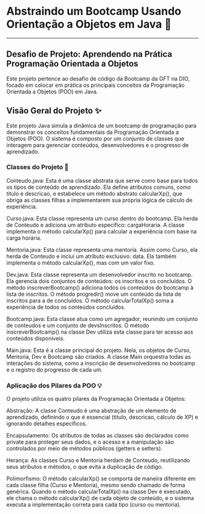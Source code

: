 # Abstraindo um Bootcamp Usando Orientação a Objetos em Java 🚀
---
## Desafio de Projeto: Aprendendo na Prática Programação Orientada a Objetos

Este projeto pertence ao desafio de código da Bootcamp da GFT na DIO, focado em colocar em prática os principais conceitos da Programação Orientada a Objetos (POO) em Java.

## Visão Geral do Projeto ✨
Este projeto Java simula a dinâmica de um bootcamp de programação para demonstrar os conceitos fundamentais da Programação Orientada a Objetos (POO). O sistema é composto por um conjunto de classes que interagem para gerenciar conteúdos, desenvolvedores e o progresso de aprendizado.

### Classes do Projeto 📂
Conteudo.java: Esta é uma classe abstrata que serve como base para todos os tipos de conteúdo de aprendizado. Ela define atributos comuns, como titulo e descricao, e estabelece um método abstrato calcularXp(), que obriga as classes filhas a implementarem sua própria lógica de cálculo de experiência.

Curso.java: Esta classe representa um curso dentro do bootcamp. Ela herda de Conteudo e adiciona um atributo específico: cargaHoraria. A classe implementa o método calcularXp() para calcular a experiência com base na carga horária.

Mentoria.java: Esta classe representa uma mentoria. Assim como Curso, ela herda de Conteudo e inclui um atributo exclusivo: data. Ela também implementa o método calcularXp(), mas com um valor fixo.

Dev.java: Esta classe representa um desenvolvedor inscrito no bootcamp. Ela gerencia dois conjuntos de conteúdos: os inscritos e os concluídos. O método inscreverBootcamp() adiciona todos os conteúdos do bootcamp à lista de inscritos. O método progredir() move um conteúdo da lista de inscritos para a de concluídos. O método calcularTotalXp() soma a experiência de todos os conteúdos concluídos.

Bootcamp.java: Esta classe atua como um agregador, reunindo um conjunto de conteudos e um conjunto de devsInscritos. O método inscreverBootcamp() na classe Dev utiliza esta classe para ter acesso aos conteúdos disponíveis.

Main.java: Esta é a classe principal do projeto. Nela, os objetos de Curso, Mentoria, Dev e Bootcamp são criados. A classe Main orquestra todas as interações do sistema, como a inscrição de desenvolvedores no bootcamp e o registro do progresso de cada um.

### Aplicação dos Pilares da POO 💡
O projeto utiliza os quatro pilares da Programação Orientada a Objetos:

Abstração: A classe Conteudo é uma abstração de um elemento de aprendizado, definindo o que é essencial (titulo, descricao, cálculo de XP) e ignorando detalhes específicos.

Encapsulamento: Os atributos de todas as classes são declarados como private para proteger seus dados, e o acesso e a manipulação são controlados por meio de métodos públicos (getters e setters).

Herança: As classes Curso e Mentoria herdam de Conteudo, reutilizando seus atributos e métodos, o que evita a duplicação de código.

Polimorfismo: O método calcularXp() se comporta de maneira diferente em cada classe filha (Curso e Mentoria), mesmo sendo chamado de forma genérica. Quando o método calcularTotalXp() na classe Dev é executado, ele chama o método calcularXp() de cada objeto de conteúdo, e o sistema executa a implementação correta para cada tipo (curso ou mentoria).
